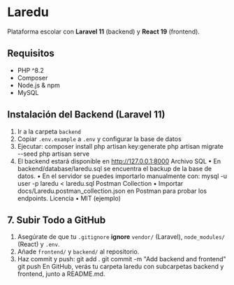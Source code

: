 # Laredu
Plataforma escolar con **Laravel 11** (backend) y **React 19**
(frontend).
## Requisitos
- PHP ^8.2
- Composer
- Node.js & npm
- MySQL
## Instalación del Backend (Laravel 11)
1. Ir a la carpeta `backend`
2. Copiar `.env.example` a `.env` y configurar la base de datos
3. Ejecutar:
 composer install
 php artisan key:generate
 php artisan migrate --seed
 php artisan serve
4. El backend estará disponible en http://127.0.0.1:8000
Archivo SQL
• En backend/database/laredu.sql se encuentra el backup de
la base de datos.
• En el servidor se puedes importarlo manualmente con:
mysql -u user -p laredu < laredu.sql
Postman Collection
• Importar docs/Laredu.postman_collection.json en Postman
para probar los endpoints.
Licencia
• MIT (ejemplo)
## 7. Subir Todo a GitHub
1. Asegúrate de que tu `.gitignore` **ignore** `vendor/`
(Laravel), `node_modules/` (React) y `.env`.
2. Añade `frontend/` y `backend/` al repositorio.
3. Haz commit y push:
 git add .
 git commit -m "Add backend and frontend"
 git push
En GitHub, verás tu carpeta laredu con subcarpetas backend y
frontend, junto a README.md.
